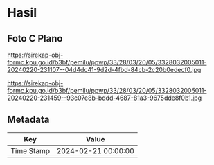# Hasil

## Foto C Plano

https://sirekap-obj-formc.kpu.go.id/b3bf/pemilu/ppwp/33/28/03/20/05/3328032005011-20240220-231107--04d4dc41-9d2d-4fbd-84cb-2c20b0edecf0.jpg

https://sirekap-obj-formc.kpu.go.id/b3bf/pemilu/ppwp/33/28/03/20/05/3328032005011-20240220-231459--93c07e8b-bddd-4687-81a3-9675dde8f0b1.jpg


## Metadata

| Key        | Value               |
| ---------- | ------------------- |
| Time Stamp | 2024-02-21 00:00:00 |



